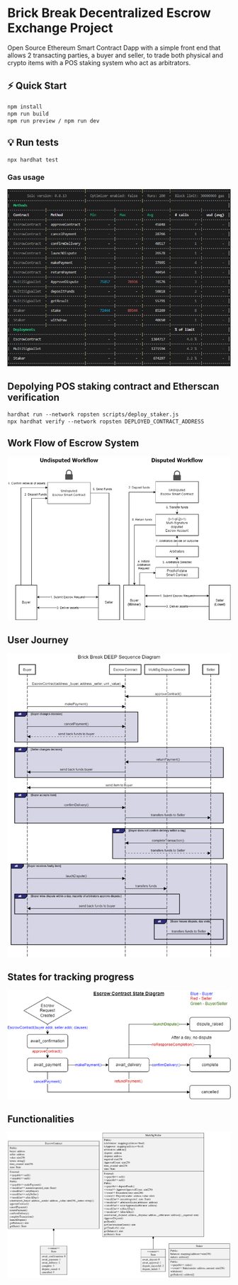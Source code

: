 # Brick Break Decentralized Escrow Exchange Project

Open Source Ethereum Smart Contract Dapp with a simple front end that allows 2 transacting parties, a buyer and seller, to trade both physical and crypto items with a POS staking system who act as arbitrators.  

## ⚡ Quick Start

```shell
npm install
npm run build
npm run preview / npm run dev
```

## 💡 Run tests

```shell
npx hardhat test 
```

### Gas usage 

![alt text](https://github.com/Cawinchan/Brick-Break-Decentralized-Escrow-Exchange-Project/blob/master/images/Gas_reporter.png) 

## Depolying POS staking contract and Etherscan verification

```shell
hardhat run --network ropsten scripts/deploy_staker.js
npx hardhat verify --network ropsten DEPLOYED_CONTRACT_ADDRESS 
```

## Work Flow of Escrow System
![alt text](https://github.com/Cawinchan/Brick-Break-Decentralized-Escrow-Exchange-Project/blob/master/images/Whole_workflow.png) 

## User Journey
![alt text](https://github.com/Cawinchan/Brick-Break-Decentralized-Escrow-Exchange-Project/blob/master/images/DEEP%20Seqeunce%20Diagram.png) 

## States for tracking progress
![alt text](https://github.com/Cawinchan/Brick-Break-Decentralized-Escrow-Exchange-Project/blob/master/images/final%20state%20diagram.png) 


## Functionalities
![alt text](https://github.com/Cawinchan/Brick-Break-Decentralized-Escrow-Exchange-Project/blob/master/images/DEEP_uml_diagram.png) 
